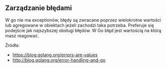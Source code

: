 ## Zarządzanie błędami

W go nie ma exceptionów, błędy są zwracane poprzez wielokrotne wartości
lub agregowane w obiektach jeżeli zachodzi taka potrzeba. Preferuje
się podejście jak najszybszej obsługi błędów. W Go błąd jest wartością
na którą masz reagować.

Źródła:
- https://blog.golang.org/errors-are-values
- http://blog.golang.org/error-handling-and-go
